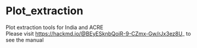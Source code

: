 # Plot_extraction
Plot extraction tools for India and ACRE   
Please visit
https://hackmd.io/@BEyESknbQoiR-9-CZmx-Gw/rJx3ez8U_
 to see the manual

